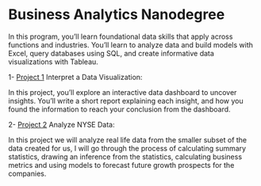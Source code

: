 # Business Analytics Nanodegree 

In this program, you’ll learn foundational data skills that apply across functions and industries. You’ll learn to analyze data and build models with Excel, query databases using SQL, and create informative data visualizations with Tableau.

1- [Project 1](https://github.com/shahadNa1/Business-Analytics-Nanodegree-Program/tree/main/Project%201) Interpret a Data Visualization:

In this project, you’ll explore an interactive data dashboard to uncover insights. You’ll write a short report explaining each insight, and how you found the information to reach your conclusion from the dashboard.

2- [Project 2](https://github.com/shahadNa1/Business-Analytics-Nanodegree-Program/tree/main/Project%202) Analyze NYSE Data:

In this project we will analyze real life data from the smaller subset of the data created for us, I will go through the process of calculating summary statistics, drawing an inference from the statistics, calculating business metrics and using models to forecast future growth prospects for the companies.

